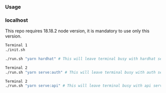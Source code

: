 ### Usage

### localhost

This repo requires 18.18.2 node version, it is mandatory to use only this version.

```bash
Terminal 1
./init.sh

./run.sh "yarn hardhat" # This will leave terminal busy with hardhat service

Terminal 2
./run.sh "yarn serve:auth" # This will leave terminal busy with auth service

Terminal 2
./run.sh "yarn serve:api" # This will leave terminal busy with api service

```
